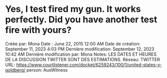 # Yes, I test fired my gun. It works perfectly. Did you have another test fire with yours?

Créée par: Mona
Date : June 22, 2015 12:00 AM
Date de création: September 11, 2023 4:03 PM
Dernière modification: September 12, 2023 10:42 AM
Dernière modification par: Mona
Notes: LES DATES ET HEURES DE LA DISCUSSION TWITTER SONT DES ESTIMATIONS.
Réseau: TWITTER
URL: https://www.courtlistener.com/docket/6259243/100/1/united-states-v-goldberg/
person: AusWitness